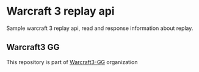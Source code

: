 # Warcraft 3 replay api

Sample warcraft 3 replay api, read and response information about replay.

## Warcraft3 GG
This repository is part of [Warcraft3-GG](https://github.com/Warcraft3-GG) organization
